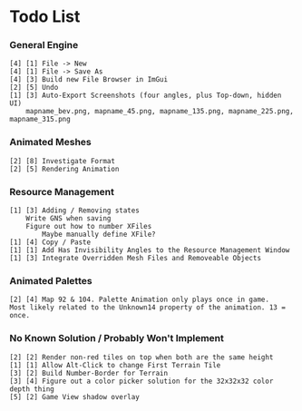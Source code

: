 ﻿# Todo List

### General Engine

    [4] [1] File -> New
    [4] [1] File -> Save As
    [4] [3] Build new File Browser in ImGui
    [2] [5] Undo
    [1] [3] Auto-Export Screenshots (four angles, plus Top-down, hidden UI)
        mapname_bev.png, mapname_45.png, mapname_135.png, mapname_225.png, mapname_315.png

### Animated Meshes

    [2] [8] Investigate Format
    [2] [5] Rendering Animation

### Resource Management

    [1] [3] Adding / Removing states
        Write GNS when saving
        Figure out how to number XFiles
            Maybe manually define XFile?
    [1] [4] Copy / Paste
    [1] [1] Add Has Invisibility Angles to the Resource Management Window
    [1] [3] Integrate Overridden Mesh Files and Removeable Objects

### Animated Palettes

    [2] [4] Map 92 & 104. Palette Animation only plays once in game. 
    Most likely related to the Unknown14 property of the animation. 13 = once.

### No Known Solution / Probably Won't Implement

    [2] [2] Render non-red tiles on top when both are the same height
    [1] [1] Allow Alt-Click to change First Terrain Tile
    [3] [2] Build Number-Border for Terrain
    [3] [4] Figure out a color picker solution for the 32x32x32 color depth thing
    [5] [2] Game View shadow overlay
